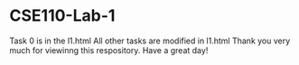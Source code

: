 # CSE110-Lab-1
Task 0 is in the l1.html
All other tasks are modified in l1.html
Thank you very much for viewinng this respository. Have a great day!
